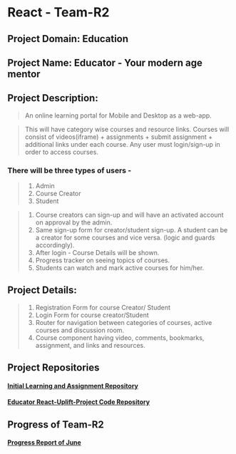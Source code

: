 # React - Team-R2

## Project Domain: Education

## Project Name: Educator - Your modern age mentor

## Project Description:

>  An online learning portal for Mobile and Desktop as a web-app.

>  This will have category wise courses and resource links.
>  Courses will consist of videos(iframe) + assignments + submit assignment + additional 
>  links under each course. 
>  Any user must login/sign-up in order to access courses.

### There will be three types of users - 
>   1. Admin 
>   2. Course Creator 
>   3. Student

> 1. Course creators can sign-up and will have an activated account on approval by the admin.
> 2. Same sign-up form for creator/student sign-up. A student can be a creator for some courses 
>   and vice versa. (logic and guards accordingly).
> 3. After login - Course Details will be shown.
> 4. Progress tracker on seeing topics of courses.
> 5. Students can watch and mark active courses for him/her.

## Project Details:
>  1. Registration Form for course Creator/ Student 
>  2. Login Form for course creator/Student
>  3. Router for navigation between categories of courses, active courses and discussion room.
>  4. Course component having video, comments, bookmarks, assignment, and links and resources.

## Project Repositories

#### [ Initial Learning and Assignment Repository](https://github.com/jstjyoti/react-Learning-roadmap)
#### [Educator React-Uplift-Project Code Repository](https://github.com/Kuljeet-123/React-Uplift-Project)

## Progress of Team-R2

#### [Progress Report of June](./June-progress-report%20Team-R2.pdf)

